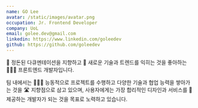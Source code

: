 ```yaml
---
name: GO Lee
avatar: /static/images/avatar.png
occupation: Jr. Frontend Developer
company: UoL
email: golee.dev@gmail.com
linkedin: https://www.linkedin.com/goleedev
github: https://github.com/goleedev
---
```


📝 정돈된 다큐멘테이션을 지향하고 🥰 새로운 기술과 트렌드를 익히는 것을 좋아하는 🧑🏻‍💻 프론트엔드 개발자입니다.

팀 내에서는 🏃🏻‍♂️ 능동적으로 프로젝트를 수행하고 다양한 기술과 협업 능력을 쌓아가는 것을 🛣️ 지향점으로 삼고 있으며, 사용자에게는 가장 합리적인 디자인과 서비스를 🤲 제공하는 개발자가 되는 것을 목표로 노력하고 있습니다.

